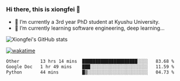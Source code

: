 ### Hi there, this is xiongfei 👋


- 🔭 I’m currently a 3rd year PhD student at Kyushu University.
- 🌱 I’m currently learning software engineering, deep learning...

<!--
**X1on9f31/X1on9f31** is a ✨ _special_ ✨ repository because its `README.md` (this file) appears on your GitHub profile.
Here are some ideas to get you started:
-->

![Xiongfei's GitHub stats](https://github-readme-stats.vercel.app/api?username=X1on9f31)


[![wakatime](https://wakatime.com/badge/user/9e8d5516-d162-43e7-9563-87295d455a71.svg)](https://wakatime.com/@9e8d5516-d162-43e7-9563-87295d455a71)

<!--START_SECTION:waka-->

```txt
Other        13 hrs 14 mins  █████████████████████░░░░   83.68 %
Google Doc   1 hr 49 mins    ███░░░░░░░░░░░░░░░░░░░░░░   11.59 %
Python       44 mins         █▒░░░░░░░░░░░░░░░░░░░░░░░   04.73 %
```

<!--END_SECTION:waka-->


